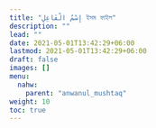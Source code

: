 ```yaml
---
title: "إِسْمُ الْفَاعِلِ ইসম ফাইল"
description: ""
lead: ""
date: 2021-05-01T13:42:29+06:00
lastmod: 2021-05-01T13:42:29+06:00
draft: false
images: []
menu: 
  nahw:
    parent: "anwanul_mushtaq"
weight: 10
toc: true
---
```



